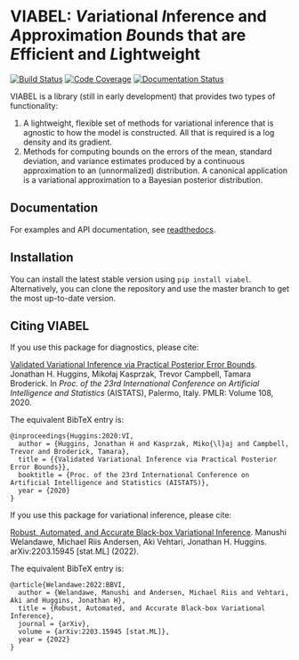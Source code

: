 #  VIABEL: *V*ariational *I*nference and *A*pproximation *B*ounds that are *E*fficient and *L*ightweight
[![Build Status](https://travis-ci.org/jhuggins/viabel.svg?branch=master)](https://travis-ci.org/jhuggins/viabel) [![Code Coverage](https://codecov.io/gh/jhuggins/viabel/branch/master/graph/badge.svg)](https://codecov.io/gh/jhuggins/viabel) [![Documentation Status](https://readthedocs.org/projects/viabel/badge/?version=latest)](https://viabel.readthedocs.io/en/latest/?badge=latest)


VIABEL is a library (still in early development) that provides two types of
functionality:

1. A lightweight, flexible set of methods for variational inference that is
agnostic to how the model is constructed. All that is required is a
log density and its gradient.
2. Methods for computing bounds on the errors of the mean, standard deviation,
and variance estimates produced by a continuous approximation to an
(unnormalized) distribution. A canonical application is a variational
approximation to a Bayesian posterior distribution.


## Documentation

For examples and API documentation, see
[readthedocs](https://viabel.readthedocs.io).

## Installation

You can install the latest stable version using `pip install viabel`.
Alternatively, you can clone the repository and use the master branch to
get the most up-to-date version.

## Citing VIABEL

If you use this package for diagnostics, please cite:

[Validated Variational Inference via Practical Posterior Error Bounds](https://arxiv.org/abs/1910.04102).
Jonathan H. Huggins,
Miko&#0322;aj Kasprzak,
Trevor Campbell,
Tamara Broderick.
In *Proc. of the 23rd International Conference on Artificial Intelligence and
Statistics* (AISTATS), Palermo, Italy. PMLR: Volume 108, 2020.

The equivalent BibTeX entry is:
```
@inproceedings{Huggins:2020:VI,
  author = {Huggins, Jonathan H and Kasprzak, Miko{\l}aj and Campbell, Trevor and Broderick, Tamara},
  title = {{Validated Variational Inference via Practical Posterior Error Bounds}},
  booktitle = {Proc. of the 23rd International Conference on Artificial Intelligence and Statistics (AISTATS)},
  year = {2020}
}
```

If you use this package for variational inference, please cite:

[Robust, Automated, and Accurate Black-box Variational Inference](https://arxiv.org/abs/2203.15945).
Manushi Welandawe,
Michael Riis Andersen,
Aki Vehtari,
Jonathan H. Huggins.
arXiv:2203.15945 [stat.ML] (2022).

The equivalent BibTeX entry is:
```
@article{Welandawe:2022:BBVI,
  author = {Welandawe, Manushi and Andersen, Michael Riis and Vehtari, Aki and Huggins, Jonathan H},
  title = {Robust, Automated, and Accurate Black-box Variational Inference},
  journal = {arXiv},
  volume = {arXiv:2203.15945 [stat.ML]},
  year = {2022}
}
```